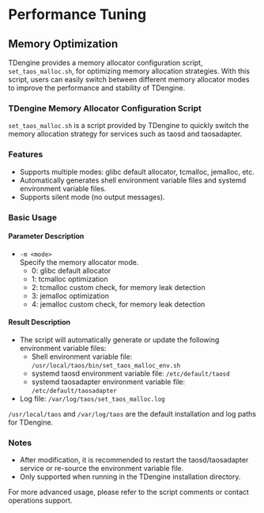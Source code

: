 # Performance Tuning

## Memory Optimization

TDengine provides a memory allocator configuration script, `set_taos_malloc.sh`, for optimizing memory allocation strategies. With this script, users can easily switch between different memory allocator modes to improve the performance and stability of TDengine.

### TDengine Memory Allocator Configuration Script

`set_taos_malloc.sh` is a script provided by TDengine to quickly switch the memory allocation strategy for services such as taosd and taosadapter.

### Features

- Supports multiple modes: glibc default allocator, tcmalloc, jemalloc, etc.
- Automatically generates shell environment variable files and systemd environment variable files.
- Supports silent mode (no output messages).

### Basic Usage

#### Parameter Description

- `-m <mode>`  
  Specify the memory allocator mode.  
  - 0: glibc default allocator  
  - 1: tcmalloc optimization  
  - 2: tcmalloc custom check, for memory leak detection  
  - 3: jemalloc optimization  
  - 4: jemalloc custom check, for memory leak detection

#### Result Description

- The script will automatically generate or update the following environment variable files:
  - Shell environment variable file: `/usr/local/taos/bin/set_taos_malloc_env.sh`
  - systemd taosd environment variable file: `/etc/default/taosd`
  - systemd taosadapter environment variable file: `/etc/default/taosadapter`
- Log file: `/var/log/taos/set_taos_malloc.log`

`/usr/local/taos` and `/var/log/taos` are the default installation and log paths for TDengine.

### Notes

- After modification, it is recommended to restart the taosd/taosadapter service or re-source the environment variable file.
- Only supported when running in the TDengine installation directory.

For more advanced usage, please refer to the script comments or contact operations support.